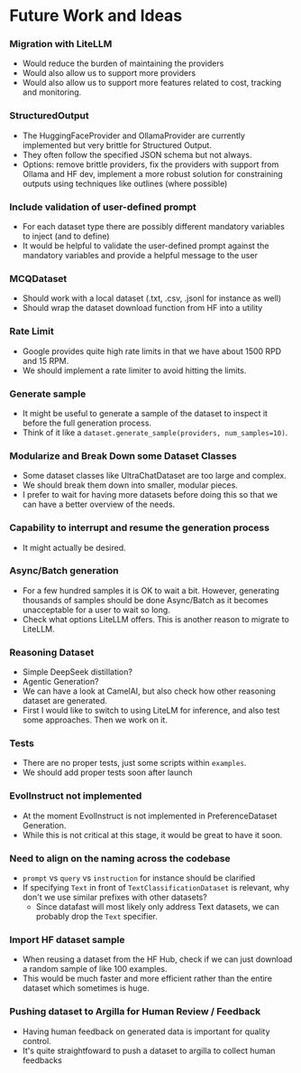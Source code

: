 # Future Work and Ideas

### Migration with LiteLLM
- Would reduce the burden of maintaining the providers
- Would also allow us to support more providers
- Would also allow us to support more features related to cost, tracking and monitoring.

### StructuredOutput
- The HuggingFaceProvider and OllamaProvider are currently implemented but very brittle for Structured Output.
- They often follow the specified JSON schema but not always.
- Options: remove brittle providers, fix the providers with support from Ollama and HF dev, implement a more robust solution for constraining outputs using techniques like outlines (where possible)

### Include validation of user-defined prompt
- For each dataset type there are possibly different mandatory variables to inject (and to define)
- It would be helpful to validate the user-defined prompt against the mandatory variables and provide a helpful message to the user

### MCQDataset
- Should work with a local dataset (.txt, .csv, .jsonl for instance as well)
- Should wrap the dataset download function from HF into a utility

### Rate Limit
- Google provides quite high rate limits in that we have about 1500 RPD and 15 RPM.
- We should implement a rate limiter to avoid hitting the limits.

### Generate sample
- It might be useful to generate a sample of the dataset to inspect it before the full generation process.
- Think of it like a `dataset.generate_sample(providers, num_samples=10)`.

### Modularize and Break Down some Dataset Classes
- Some dataset classes like UltraChatDataset are too large and complex.
- We should break them down into smaller, modular pieces.
- I prefer to wait for having more datasets before doing this so that we can have a better overview of the needs.

### Capability to interrupt and resume the generation process
- It might actually be desired.

### Async/Batch generation
- For a few hundred samples it is OK to wait a bit. However, generating thousands of samples should be done Async/Batch as it becomes unacceptable for a user to wait so long.
- Check what options LiteLLM offers. This is another reason to migrate to LiteLLM.

### Reasoning Dataset
- Simple DeepSeek distillation?
- Agentic Generation?
- We can have a look at CamelAI, but also check how other reasoning dataset are generated.
- First I would like to switch to using LiteLM for inference, and also test some approaches. Then we work on it.

### Tests
- There are no proper tests, just some scripts within `examples`.
- We should add proper tests soon after launch

### EvolInstruct not implemented
- At the moment EvolInstruct is not implemented in PreferenceDataset Generation.
- While this is not critical at this stage, it would be great to have it soon.


### Need to align on the naming across the codebase
- `prompt` vs `query` vs `instruction` for instance should be clarified
- If specifying `Text` in front of `TextClassificationDataset` is relevant, why don't we use similar prefixes with other datasets?
    - Since datafast will most likely only address Text datasets, we can probably drop the `Text` specifier.

### Import HF dataset sample
- When reusing a dataset from the HF Hub, check if we can just download a random sample of like 100 examples.
- This would be much faster and more efficient rather than the entire dataset which sometimes is huge.

### Pushing dataset to Argilla for Human Review / Feedback
- Having human feedback on generated data is important for quality control.
- It's quite straightfoward to push a dataset to argilla to collect human feedbacks